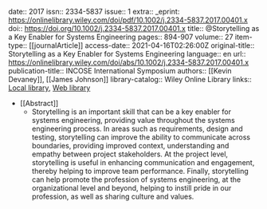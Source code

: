 date:: 2017
issn:: 2334-5837
issue:: 1
extra:: _eprint: https://onlinelibrary.wiley.com/doi/pdf/10.1002/j.2334-5837.2017.00401.x
doi:: https://doi.org/10.1002/j.2334-5837.2017.00401.x
title:: @Storytelling as a Key Enabler for Systems Engineering
pages:: 894-907
volume:: 27
item-type:: [[journalArticle]]
access-date:: 2021-04-16T02:26:00Z
original-title:: Storytelling as a Key Enabler for Systems Engineering
language:: en
url:: https://onlinelibrary.wiley.com/doi/abs/10.1002/j.2334-5837.2017.00401.x
publication-title:: INCOSE International Symposium
authors:: [[Kevin Devaney]], [[James Johnson]]
library-catalog:: Wiley Online Library
links:: [Local library](zotero://select/library/items/ESTPY9LW), [Web library](https://www.zotero.org/users/6520516/items/ESTPY9LW)

- [[Abstract]]
	- Storytelling is an important skill that can be a key enabler for systems engineering, providing value throughout the systems engineering process. In areas such as requirements, design and testing, storytelling can improve the ability to communicate across boundaries, providing improved context, understanding and empathy between project stakeholders. At the project level, storytelling is useful in enhancing communication and engagement, thereby helping to improve team performance. Finally, storytelling can help promote the profession of systems engineering, at the organizational level and beyond, helping to instill pride in our profession, as well as sharing culture and values.